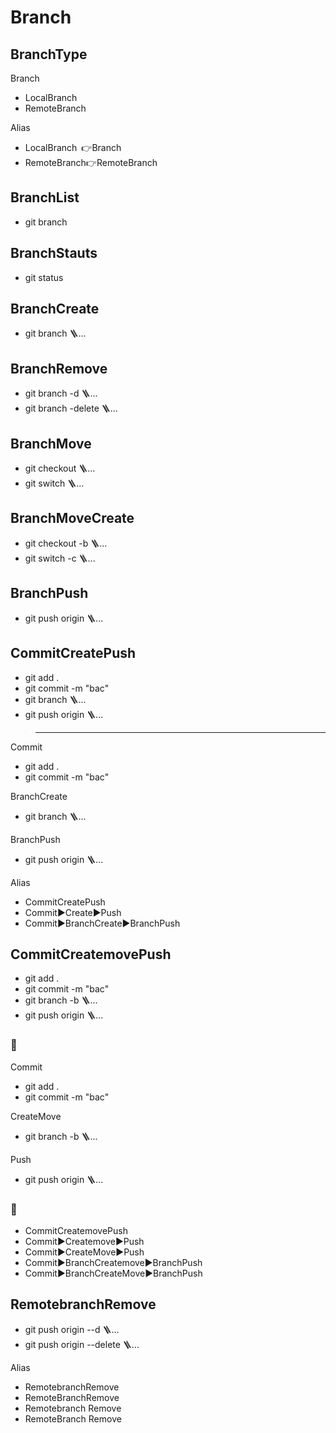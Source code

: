 # Branch


## BranchType
Branch
- LocalBranch
- RemoteBranch

Alias
- LocalBranch 👉Branch
- RemoteBranch👉RemoteBranch
## BranchList
- git branch
## BranchStauts
- git status


## BranchCreate
- git branch 🪜...
## BranchRemove
- git branch -d 🪜...
- git branch -delete 🪜...



## BranchMove
- git checkout 🪜...
- git switch 🪜...
## BranchMoveCreate
- git checkout -b 🪜...
- git switch -c 🪜...


## BranchPush
- git push origin 🪜...



## CommitCreatePush
- git add .
- git commit -m "bac"
- git branch 🪜...
- git push origin 🪜...

>---  

Commit
- git add .
- git commit -m "bac"

BranchCreate
- git branch 🪜...

BranchPush
- git push origin 🪜...


Alias 
- CommitCreatePush
- Commit▶️Create▶️Push
- Commit▶️BranchCreate▶️BranchPush

## CommitCreatemovePush
- git add .
- git commit -m "bac"
- git branch -b 🪜...
- git push origin 🪜...
### 📌  
Commit
- git add .
- git commit -m "bac"

CreateMove
- git branch -b 🪜...

Push
- git push origin 🪜...
### 🚥
- CommitCreatemovePush
- Commit▶️Createmove▶️Push
- Commit▶️CreateMove▶️Push
- Commit▶️BranchCreatemove▶️BranchPush
- Commit▶️BranchCreateMove▶️BranchPush

## RemotebranchRemove
- git push origin --d 🪜...
- git push origin --delete 🪜...

Alias
- RemotebranchRemove
- RemoteBranchRemove
- Remotebranch Remove
- RemoteBranch Remove